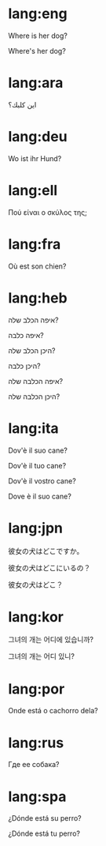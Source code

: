 # lang:eng

Where is her dog?

Where's her dog?

# lang:ara

اين كلبك؟

# lang:deu

Wo ist ihr Hund?

# lang:ell

Πού είναι ο σκύλος της;

# lang:fra

Où est son chien?

# lang:heb

איפה הכלב שלה?

איפה כלבה?

היכן הכלב שלה?

היכן כלבה?

איפה הכלבה שלה?

היכן הכלבה שלה?

# lang:ita

Dov'è il suo cane?

Dov'è il tuo cane?

Dov'è il vostro cane?

Dove è il suo cane?

# lang:jpn

彼女の犬はどこですか。

彼女の犬はどこにいるの？

彼女の犬はどこ？

# lang:kor

그녀의 개는 어디에 있습니까?

그녀의 개는 어디 있니?

# lang:por

Onde está o cachorro dela?

# lang:rus

Где ее собака?

# lang:spa

¿Dónde está su perro?

¿Dónde está tu perro?